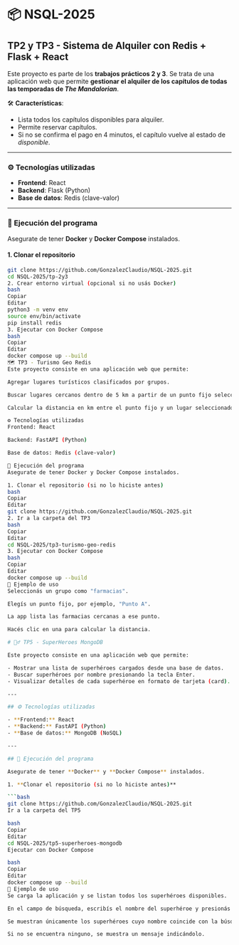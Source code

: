 # 📦 NSQL-2025

## TP2 y TP3 - Sistema de Alquiler con Redis + Flask + React

Este proyecto es parte de los **trabajos prácticos 2 y 3**. Se trata de una aplicación web que permite **gestionar el alquiler de los capítulos de todas las temporadas de *The Mandalorian***.

🛠️ **Características**:

- Lista todos los capítulos disponibles para alquiler.
- Permite reservar capítulos.
- Si no se confirma el pago en 4 minutos, el capítulo vuelve al estado de *disponible*.

---

### ⚙️ Tecnologías utilizadas

- **Frontend**: React  
- **Backend**: Flask (Python)  
- **Base de datos**: Redis (clave-valor)

---

### 🚀 Ejecución del programa

Asegurate de tener **Docker** y **Docker Compose** instalados.

#### 1. Clonar el repositorio

```bash
git clone https://github.com/GonzalezClaudio/NSQL-2025.git
cd NSQL-2025/tp-2y3
2. Crear entorno virtual (opcional si no usás Docker)
bash
Copiar
Editar
python3 -m venv env
source env/bin/activate
pip install redis
3. Ejecutar con Docker Compose
bash
Copiar
Editar
docker compose up --build
🗺️ TP3 - Turismo Geo Redis
Este proyecto consiste en una aplicación web que permite:

Agregar lugares turísticos clasificados por grupos.

Buscar lugares cercanos dentro de 5 km a partir de un punto fijo seleccionado.

Calcular la distancia en km entre el punto fijo y un lugar seleccionado.

⚙️ Tecnologías utilizadas
Frontend: React

Backend: FastAPI (Python)

Base de datos: Redis (clave-valor)

🚀 Ejecución del programa
Asegurate de tener Docker y Docker Compose instalados.

1. Clonar el repositorio (si no lo hiciste antes)
bash
Copiar
Editar
git clone https://github.com/GonzalezClaudio/NSQL-2025.git
2. Ir a la carpeta del TP3
bash
Copiar
Editar
cd NSQL-2025/tp3-turismo-geo-redis
3. Ejecutar con Docker Compose
bash
Copiar
Editar
docker compose up --build
🧪 Ejemplo de uso
Seleccionás un grupo como "farmacias".

Elegís un punto fijo, por ejemplo, "Punto A".

La app lista las farmacias cercanas a ese punto.

Hacés clic en una para calcular la distancia.

# 🦸‍♂️ TP5 - SuperHeroes MongoDB

Este proyecto consiste en una aplicación web que permite:

- Mostrar una lista de superhéroes cargados desde una base de datos.
- Buscar superhéroes por nombre presionando la tecla Enter.
- Visualizar detalles de cada superhéroe en formato de tarjeta (card).

---

## ⚙️ Tecnologías utilizadas

- **Frontend:** React  
- **Backend:** FastAPI (Python)  
- **Base de datos:** MongoDB (NoSQL)

---

## 🚀 Ejecución del programa

Asegurate de tener **Docker** y **Docker Compose** instalados.

1. **Clonar el repositorio (si no lo hiciste antes)**

```bash
git clone https://github.com/GonzalezClaudio/NSQL-2025.git
Ir a la carpeta del TP5

bash
Copiar
Editar
cd NSQL-2025/tp5-superheroes-mongodb
Ejecutar con Docker Compose

bash
Copiar
Editar
docker compose up --build
🧪 Ejemplo de uso
Se carga la aplicación y se listan todos los superhéroes disponibles.

En el campo de búsqueda, escribís el nombre del superhéroe y presionás Enter.

Se muestran únicamente los superhéroes cuyo nombre coincide con la búsqueda.

Si no se encuentra ninguno, se muestra un mensaje indicándolo.